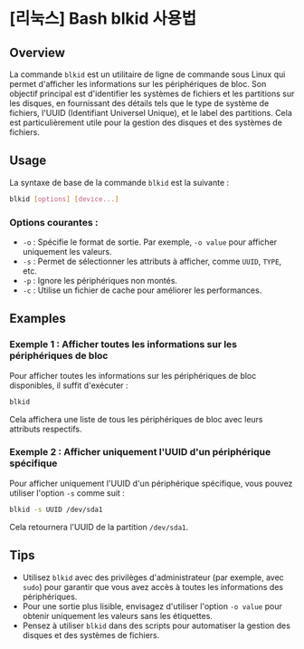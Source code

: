 # [리눅스] Bash blkid 사용법

## Overview
La commande `blkid` est un utilitaire de ligne de commande sous Linux qui permet d'afficher les informations sur les périphériques de bloc. Son objectif principal est d'identifier les systèmes de fichiers et les partitions sur les disques, en fournissant des détails tels que le type de système de fichiers, l'UUID (Identifiant Universel Unique), et le label des partitions. Cela est particulièrement utile pour la gestion des disques et des systèmes de fichiers.

## Usage
La syntaxe de base de la commande `blkid` est la suivante :

```bash
blkid [options] [device...]
```

### Options courantes :
- `-o` : Spécifie le format de sortie. Par exemple, `-o value` pour afficher uniquement les valeurs.
- `-s` : Permet de sélectionner les attributs à afficher, comme `UUID`, `TYPE`, etc.
- `-p` : Ignore les périphériques non montés.
- `-c` : Utilise un fichier de cache pour améliorer les performances.

## Examples
### Exemple 1 : Afficher toutes les informations sur les périphériques de bloc
Pour afficher toutes les informations sur les périphériques de bloc disponibles, il suffit d'exécuter :

```bash
blkid
```

Cela affichera une liste de tous les périphériques de bloc avec leurs attributs respectifs.

### Exemple 2 : Afficher uniquement l'UUID d'un périphérique spécifique
Pour afficher uniquement l'UUID d'un périphérique spécifique, vous pouvez utiliser l'option `-s` comme suit :

```bash
blkid -s UUID /dev/sda1
```

Cela retournera l'UUID de la partition `/dev/sda1`.

## Tips
- Utilisez `blkid` avec des privilèges d'administrateur (par exemple, avec `sudo`) pour garantir que vous avez accès à toutes les informations des périphériques.
- Pour une sortie plus lisible, envisagez d'utiliser l'option `-o value` pour obtenir uniquement les valeurs sans les étiquettes.
- Pensez à utiliser `blkid` dans des scripts pour automatiser la gestion des disques et des systèmes de fichiers.